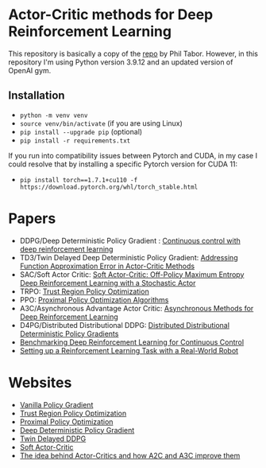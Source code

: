 # Actor-Critic methods for Deep Reinforcement Learning

This repository is basically a copy of the [repo](https://github.com/philtabor/Actor-Critic-Methods-Paper-To-Code) by Phil Tabor. However, in this repository I'm using Python version 3.9.12 and an updated version of OpenAI gym.

## Installation

- ``python -m venv venv ``
- ``source venv/bin/activate`` (if you are using Linux)
- ``pip install --upgrade pip`` (optional)
- ``pip install -r requirements.txt``

If you run into compatibility issues between Pytorch and CUDA, in my case I could resolve that by installing a specific Pytorch version for CUDA 11:

- ``pip install torch==1.7.1+cu110 -f https://download.pytorch.org/whl/torch_stable.html``

# Papers

- DDPG/Deep Deterministic Policy Gradient : [Continuous control with deep reinforcement learning](https://arxiv.org/abs/1509.02971)
- TD3/Twin Delayed Deep Deterministic Policy Gradient: [Addressing Function Approximation Error in Actor-Critic Methods](https://arxiv.org/pdf/1802.09477)
- SAC/Soft Actor Critic: [Soft Actor-Critic: Off-Policy Maximum Entropy Deep Reinforcement Learning with a Stochastic Actor](https://arxiv.org/pdf/1801.01290v2.pdf)
- TRPO: [Trust Region Policy Optimization](https://arxiv.org/abs/1502.05477)
- PPO: [Proximal Policy Optimization Algorithms](https://arxiv.org/pdf/1707.06347.pdf)
- A3C/Asynchronous Advantage Actor Critic: [Asynchronous Methods for Deep Reinforcement Learning](https://arxiv.org/pdf/1602.01783.pdf)
- D4PG/Distributed Distributional DDPG: [Distributed Distributional Deterministic Policy Gradients](https://openreview.net/pdf?id=SyZipzbCb)
- [Benchmarking Deep Reinforcement Learning for Continuous Control](https://arxiv.org/pdf/1604.06778)
- [Setting up a Reinforcement Learning Task with a Real-World Robot](https://arxiv.org/pdf/1803.07067.pdf)

# Websites
- [Vanilla Policy Gradient](https://spinningup.openai.com/en/latest/algorithms/vpg.html)
- [Trust Region Policy Optimization](https://spinningup.openai.com/en/latest/algorithms/trpo.html)
- [Proximal Policy Optimization](https://spinningup.openai.com/en/latest/algorithms/ppo.html)
- [Deep Deterministic Policy Gradient](https://spinningup.openai.com/en/latest/algorithms/ddpg.html)
- [Twin Delayed DDPG](https://spinningup.openai.com/en/latest/algorithms/td3.html)
- [Soft Actor-Critic](https://spinningup.openai.com/en/latest/algorithms/sac.html)
- [The idea behind Actor-Critics and how A2C and A3C improve them](https://theaisummer.com/Actor_critics/)







